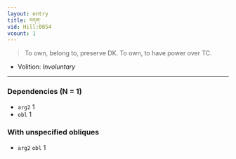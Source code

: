 ```yaml
---
layout: entry
title: བདག་
vid: Hill:0854
vcount: 1
---
```

> To own, belong to, preserve DK\. To own, to have power over TC\.

* Volition: _Involuntary_

---

### Dependencies (N = 1)
* `arg2` 1
* `obl` 1


### With unspecified obliques
* `arg2` `obl` 1
